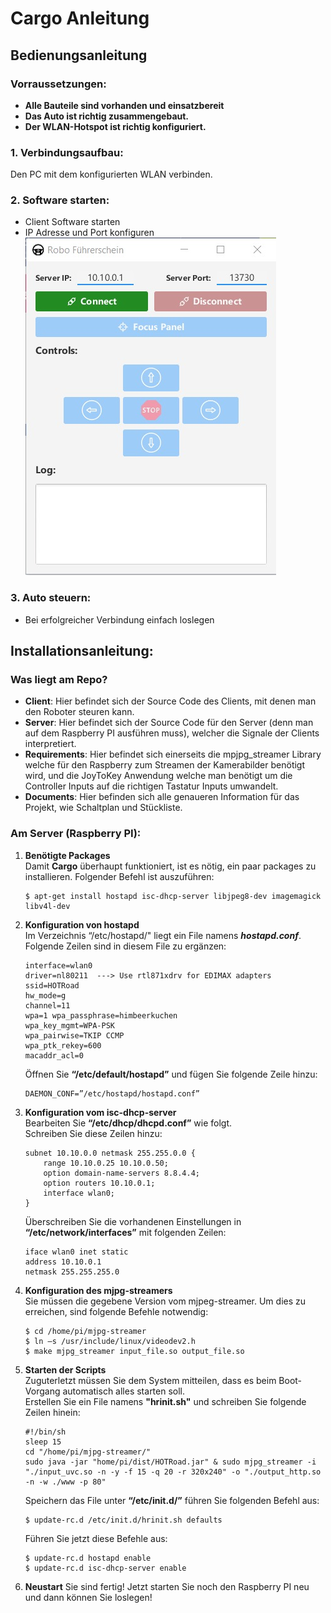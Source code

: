 # Cargo Anleitung

## Bedienungsanleitung

### Vorraussetzungen:
- **Alle Bauteile sind vorhanden und einsatzbereit**
- **Das Auto ist richtig zusammengebaut.** 
- **Der WLAN-Hotspot ist richtig konfiguriert.**

### 1. Verbindungsaufbau: 
Den PC mit dem konfigurierten WLAN verbinden.

### 2. Software starten:
- Client Software starten
- IP Adresse und Port konfiguren <br>
![GUI](/Documents/GUI.jpeg?raw=true)

### 3. Auto steuern:
- Bei erfolgreicher Verbindung einfach loslegen

## Installationsanleitung:

### Was liegt am Repo?
 - **Client**: Hier befindet sich der Source Code des Clients, mit denen man den Roboter steuren kann. 
 - **Server**: Hier befindet sich der Source Code für den Server (denn man auf dem Raspberry PI ausführen muss), welcher die Signale der Clients interpretiert.
 - **Requirements**: Hier befindet sich einerseits die mpjpg_streamer Library welche für den Raspberry zum Streamen der Kamerabilder benötigt wird, und die JoyToKey Anwendung welche man benötigt um die Controller Inputs auf die richtigen Tastatur Inputs umwandelt.
 - **Documents**: Hier befinden sich alle genaueren Information für das Projekt, wie Schaltplan und Stückliste.
   
### Am Server (Raspberry PI): 
1) **Benötigte Packages**<br>
    Damit **Cargo** überhaupt funktioniert, ist es nötig, ein paar packages zu installieren.
    Folgender Befehl ist auszuführen:   
    ```
    $ apt-get install hostapd isc-dhcp-server libjpeg8-dev imagemagick libv4l-dev
    ```
        
2) **Konfiguration von hostapd**<br>
    Im Verzeichnis “/etc/hostapd/" liegt ein File namens ***hostapd.conf***. <br>
    Folgende Zeilen sind in diesem File zu ergänzen:
    ```
    interface=wlan0
    driver=nl80211  ---> Use rtl871xdrv for EDIMAX adapters
    ssid=HOTRoad
    hw_mode=g
    channel=11
    wpa=1 wpa_passphrase=himbeerkuchen
    wpa_key_mgmt=WPA-PSK
    wpa_pairwise=TKIP CCMP
    wpa_ptk_rekey=600
    macaddr_acl=0
    ```
   
    Öffnen Sie **“/etc/default/hostapd”** und fügen Sie folgende Zeile hinzu:
	```
	DAEMON_CONF=”/etc/hostapd/hostapd.conf”
    ```
 
3) **Konfiguration vom isc-dhcp-server**<br>
    Bearbeiten Sie **“/etc/dhcp/dhcpd.conf”** wie folgt.<br>
    Schreiben Sie diese Zeilen hinzu:
	```
	subnet 10.10.0.0 netmask 255.255.0.0 {
        range 10.10.0.25 10.10.0.50;
        option domain-name-servers 8.8.4.4;
        option routers 10.10.0.1;
        interface wlan0;
    }
    ```
    Überschreiben Sie die vorhandenen Einstellungen in **“/etc/network/interfaces”** mit folgenden Zeilen:
	```
	iface wlan0 inet static
	address 10.10.0.1
	netmask 255.255.255.0
	```
		
4) **Konfiguration des mjpg-streamers**<br>
    Sie müssen die gegebene Version vom mjpeg-streamer. 
    Um dies zu erreichen, sind folgende Befehle notwendig:
    ```
    $ cd /home/pi/mjpg-streamer
	$ ln –s /usr/include/linux/videodev2.h
    $ make mjpg_streamer input_file.so output_file.so
    ```

5) **Starten der Scripts**<br>
    Zuguterletzt müssen Sie dem System mitteilen, dass es beim Boot-Vorgang automatisch alles starten soll.<br>
    Erstellen Sie ein File namens **"hrinit.sh"** und schreiben Sie folgende Zeilen hinein:
    ```
    #!/bin/sh
    sleep 15
    cd "/home/pi/mjpg-streamer/"
    sudo java -jar "home/pi/dist/HOTRoad.jar" & sudo mjpg_streamer -i "./input_uvc.so -n -y -f 15 -q 20 -r 320x240" -o "./output_http.so -n -w ./www -p 80"
    ```
    Speichern das File unter **“/etc/init.d/”** führen Sie folgenden Befehl aus:
	```
	$ update-rc.d /etc/init.d/hrinit.sh defaults
    ```
    Führen Sie jetzt diese Befehle aus:
	```
	$ update-rc.d hostapd enable
	$ update-rc.d isc-dhcp-server enable
    ```
6) **Neustart**
    Sie sind fertig! Jetzt starten Sie noch den Raspberry PI neu und dann können Sie loslegen!
